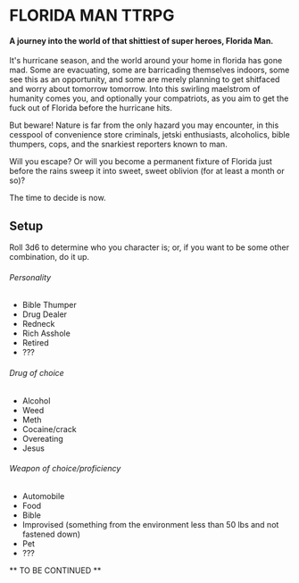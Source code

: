 # FLORIDA MAN TTRPG

#### A journey into the world of that shittiest of super heroes, Florida Man.

It's hurricane season, and the world around your home in florida has gone mad.  Some are evacuating, some are barricading themselves indoors, some see this as an opportunity, and some are merely planning to get shitfaced and worry about tomorrow tomorrow.  Into this swirling maelstrom of humanity comes you, and optionally your compatriots, as you aim to get the fuck out of Florida before the hurricane hits.  

But beware! Nature is far from the only hazard you may encounter, in this cesspool of convenience store criminals, jetski enthusiasts, alcoholics, bible thumpers, cops, and the snarkiest reporters known to man.

Will you escape?  Or will you become a permanent fixture of Florida just before the rains sweep it into sweet, sweet oblivion (for at least a month or so)?

The time to decide is now.

## Setup

Roll 3d6 to determine who you character is; or, if you want to be some other combination, do it up.

###### Personality
- Bible Thumper
- Drug Dealer
- Redneck
- Rich Asshole
- Retired
- ???

###### Drug of choice
- Alcohol
- Weed
- Meth
- Cocaine/crack
- Overeating
- Jesus

###### Weapon of choice/proficiency
- Automobile
- Food
- Bible
- Improvised (something from the environment less than 50 lbs and not fastened down)
- Pet
- ???

** TO BE CONTINUED **
